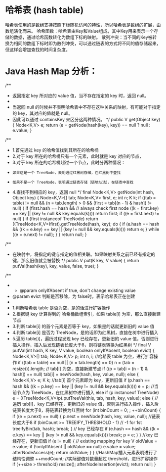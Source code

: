 # 哈希表 (hash table)
哈希表使用的是数组支持按照下标随机访问的特性，所以哈希表是数组的扩展，由数组演化而来。
哈希函数：哈希表由Key和Value组成，其中Key用来表示一个存储的数据，通过哈希函数转化为数组下标的映射。
散列冲突：当不同的Key被转换为相同的数组下标时即为散列冲突，可以通过链表的方式将不同的值存储起来，但这样会增加查找的时间复杂度。
# Java Hash Map 分析：
/**
 * 返回指定 key 所对应的 value 值，当不存在指定的 key 时，返回 null。
 *
 * 当返回 null 的时候并不表明哈希表中不存在这种关系的映射，有可能对于指定的 key，其对应的值就是 null。
 * 因此可以通过 containsKey 来区分这两种情况。
 */
public V get(Object key) {
    Node<K,V> e;
    return (e = getNode(hash(key), key)) == null ? null : e.value;
}

/**
 * 1.首先通过 key 的哈希值找到其所在的哈希桶
 * 2.对于 key 所在的哈希桶只有一个元素，此时就是 key 对应的节点，
 * 3.对于 key 所在的哈希桶超过一个节点，此时分两种情况：
 *     如果这是一个 TreeNode，表明通过红黑树存储，在红黑树中查找
 *     如果不是一个 TreeNode，表明通过链表存储（链地址法），在链表中查找
 * 4.查找不到相应的 key，返回 null
 */
final Node<K,V> getNode(int hash, Object key) {
    Node<K,V>[] tab; Node<K,V> first, e; int n; K k;
    if ((tab = table) != null && (n = tab.length) > 0 &&
        (first = tab[(n - 1) & hash]) != null) {
        if (first.hash == hash && // always check first node
            ((k = first.key) == key || (key != null && key.equals(k))))
            return first;
        if ((e = first.next) != null) {
            if (first instanceof TreeNode)
                return ((TreeNode<K,V>)first).getTreeNode(hash, key);
            do {
                if (e.hash == hash &&
                    ((k = e.key) == key || (key != null && key.equals(k))))
                    return e;
            } while ((e = e.next) != null);
        }
    }
    return null;
}

/**
 * 在映射中，将指定的键与指定的值相关联。如果映射关系之前已经有指定的键，那么旧值就会被替换
 */
public V put(K key, V value) {
    return putVal(hash(key), key, value, false, true);
}

/**
 * * @param onlyIfAbsent if true, don't change existing value
 *   @param evict 判断是否移除，为 false时，表示哈希表正在创建
 *
 * 1.判断哈希表 table 是否为空，是的话进行扩容操作
 * 2.根据键 key 计算得到的 哈希桶数组索引，如果 table[i] 为空，那么直接新建节点
 * 3.判断 table[i] 的首个元素是否等于 key，如果是的话就更新旧的 value 值
 * 4.判断 table[i] 是否为 TreeNode，是的话即为红黑树，直接在树中进行插入
 * 5.遍历 table[i]，遍历过程发现 key 已经存在，更新旧的 value 值，否则进行插入操作，插入后发现链表长度大于8，则将链表转换为红黑树
 */
final V putVal(int hash, K key, V value, boolean onlyIfAbsent,
               boolean evict) {
    Node<K,V>[] tab; Node<K,V> p; int n, i;
    //哈希表 table 为空，进行扩容操作
    if ((tab = table) == null || (n = tab.length) == 0)
        n = (tab = resize()).length;
    // tab[i] 为空，直接新建节点
    if ((p = tab[i = (n - 1) & hash]) == null)
        tab[i] = newNode(hash, key, value, null);
    else {
        Node<K,V> e; K k;
        //tab[i] 首个元素即为 key，更新旧值
        if (p.hash == hash &&
            ((k = p.key) == key || (key != null && key.equals(k))))
            e = p;
        //当前节点为 TreeNode，在红黑树中进行插入
        else if (p instanceof TreeNode)
            e = ((TreeNode<K,V>)p).putTreeVal(this, tab, hash, key, value);
        else {
            //遍历 tab[i]，key 已经存在，更新旧的 value 值，否则进行插入操作，插入后链表长度大于8，将链表转换为红黑树
            for (int binCount = 0; ; ++binCount) {
                if ((e = p.next) == null) {
                    p.next = newNode(hash, key, value, null);
                    //链表长度大于8
                    if (binCount >= TREEIFY_THRESHOLD - 1) // -1 for 1st
                        treeifyBin(tab, hash);
                    break;
                }
                // key 已经存在
                if (e.hash == hash &&
                    ((k = e.key) == key || (key != null && key.equals(k))))
                    break;
                p = e;
            }
        }
        //key 已经存在，更新旧值
        if (e != null) { // existing mapping for key
            V oldValue = e.value;
            if (!onlyIfAbsent || oldValue == null)
                e.value = value;
            afterNodeAccess(e);
            return oldValue;
        }
    }
    //HashMap插入元素表明进行了结构性调整
    ++modCount;
    //实际键值对数量超过 threshold，进行扩容操作
    if (++size > threshold)
        resize();
    afterNodeInsertion(evict);
    return null;
}
